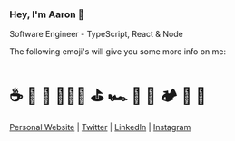 ### Hey, I'm Aaron 👋

Software Engineer - TypeScript, React & Node

The following emoji's will give you some more info on me:

# ☕️ 🐶 🏡 👨🏼‍💻 ⛳️ 🏎 🍔 🍕 🏕 🌊 📸

[Personal Website](https://aarondunphy.com) | [Twitter](https://twitter.com/aarondunphy) | [LinkedIn](https://linkedin.com/in/aarondunphy) | [Instagram](https://instagram.com/aarondunphy)
